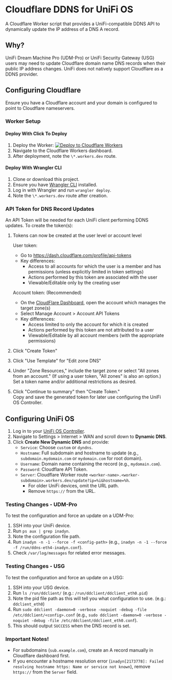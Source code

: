 # Cloudflare DDNS for UniFi OS

A Cloudflare Worker script that provides a UniFi-compatible DDNS API to dynamically update the IP address of a DNS A record.

## Why?

UniFi Dream Machine Pro (UDM-Pro) or UniFi Security Gateway (USG) users may need to update Cloudflare domain name DNS records when their public IP address changes. UniFi does not natively support Cloudflare as a DDNS provider.

## Configuring Cloudflare

Ensure you have a Cloudflare account and your domain is configured to point to Cloudflare nameservers.

### Worker Setup

#### Deploy With Click To Deploy

1. Deploy the Worker: [![Deploy to Cloudflare Workers](https://deploy.workers.cloudflare.com/button)](https://deploy.workers.cloudflare.com/?url=https://github.com/workerforce/unifi-ddns)
2. Navigate to the Cloudflare Workers dashboard.
3. After deployment, note the `\*.workers.dev` route.

#### Deploy With Wrangler CLI

1. Clone or download this project.
2. Ensure you have [Wrangler CLI](https://developers.cloudflare.com/workers/wrangler/install-and-update/) installed.
3. Log in with Wrangler and run `wrangler deploy`.
4. Note the `\*.workers.dev` route after creation.

### API Token for DNS Record Updates
An API Token will be needed for each UniFi client performing DDNS updates.
To create the token(s):
1. Tokens can now be created at the user level or account level

   User token:  
   - Go to https://dash.cloudflare.com/profile/api-tokens
   - Key differences:
     - Access to all accounts for which the user is a member and has permissions (unless explicitly limited in token settings)
     - Actions performed by this token are associated with the user
     - Viewable/Editable only by the creating user

   Account token: (Recommended)
   - On the [CloudFlare Dashboard](https://dash.cloudflare.com/), open the account which manages the target zone(s)
   - Select Manage Account > Account API Tokens 
   - Key differences:
     - Access limited to only the account for which it is created
     - Actions performed by this token are not attributed to a user
     - Viewable/Editable by all account members (with the appropriate permissions)
2. Click "Create Token"
3. Click "Use Template" for "Edit zone DNS"
4. Under "Zone Resources," include the target zone or select "All zones from an account."
   (If using a user token, "All zones" is also an option.)  
   Set a token name and/or additional restrictions as desired.
5. Click "Continue to summary" then "Create Token."  
   Copy and save the generated token for later use configuring the UniFi OS Controller.

## Configuring UniFi OS

1. Log in to your [UniFi OS Controller](https://unifi.ui.com/).
2. Navigate to Settings > Internet > WAN and scroll down to **Dynamic DNS**.
3. Click **Create New Dynamic DNS** and provide:
   - `Service`: Choose `custom` or `dyndns`.
   - `Hostname`: Full subdomain and hostname to update (e.g., `subdomain.mydomain.com` or `mydomain.com` for root domain).
   - `Username`: Domain name containing the record (e.g., `mydomain.com`).
   - `Password`: Cloudflare API Token.
   - `Server`: Cloudflare Worker route `<worker-name>.<worker-subdomain>.workers.dev/update?ip=%i&hostname=%h`.
     - For older UniFi devices, omit the URL path.
     - Remove `https://` from the URL.

### Testing Changes - UDM-Pro
To test the configuration and force an update on a UDM-Pro:

1. SSH into your UniFi device.
2. Run `ps aux | grep inadyn`.
3. Note the configuration file path.
4. Run `inadyn -n -1 --force -f <config-path>` (e.g., `inadyn -n -1 --force -f /run/ddns-eth4-inadyn.conf`).
5. Check `/var/log/messages` for related error messages.

### Testing Changes - USG
To test the configuration and force an update on a USG:

1. SSH into your USG device.
2. Run `ls /run/ddclient/` (e.g.: `/run/ddclient/ddclient_eth0.pid`)
3. Note the pid file path as this will tell you what configuration to use. (e.g.: `ddclient_eth0`)
4. Run `sudo ddclient -daemon=0 -verbose -noquiet -debug -file /etc/ddclient/<config>.conf` (e.g., `sudo ddclient -daemon=0 -verbose -noquiet -debug -file /etc/ddclient/ddclient_eth0.conf`).
5. This should output `SUCCESS` when the DNS record is set.

### Important Notes!

- For subdomains (`sub.example.com`), create an A record manually in Cloudflare dashboard first.
- If you encounter a hostname resolution error (`inadyn[2173778]: Failed resolving hostname https: Name or service not known`), remove `https://` from the `Server` field.
